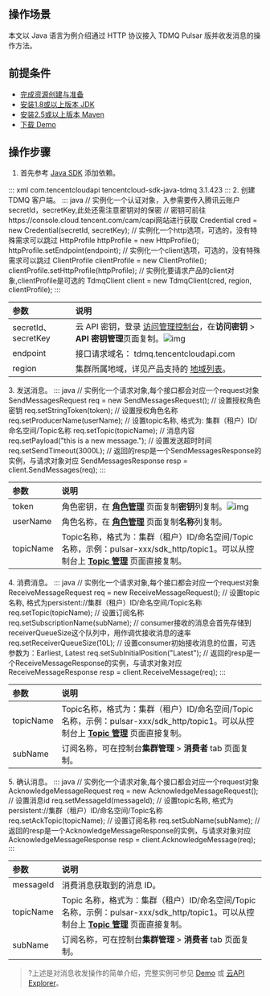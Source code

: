 ## 操作场景

本文以  Java 语言为例介绍通过 HTTP 协议接入 TDMQ Pulsar 版并收发消息的操作方法。

## 前提条件

- [完成资源创建与准备](https://cloud.tencent.com/document/product/1179/44814)
- [安装1.8或以上版本 JDK](https://www.oracle.com/java/technologies/javase-downloads.html)
- [安装2.5或以上版本 Maven](http://maven.apache.org/download.cgi#)
- [下载 Demo](https://tdmq-document-1306598660.cos.ap-nanjing.myqcloud.com/%E5%85%AC%E6%9C%89%E4%BA%91demo/pulsar/http/tdmq-pulsar-java-http-demo.zip)

## 操作步骤

1. 首先参考 [Java SDK](https://cloud.tencent.com/document/sdk/Java) 添加依赖。
<dx-codeblock>
:::  xml
   <dependency>
       <groupId>com.tencentcloudapi</groupId>
       <artifactId>tencentcloud-sdk-java-tdmq</artifactId>
       <!-- go to https://search.maven.org/search?q=tencentcloud-sdk-java and get the latest version. -->
       <!-- 请到https://search.maven.org/search?q=tencentcloud-sdk-java查询所有版本，最新版本如下 -->
       <version>3.1.423</version>
   </dependency>
:::
</dx-codeblock>
2. 创建 TDMQ 客户端。
<dx-codeblock>
:::  java
   // 实例化一个认证对象，入参需要传入腾讯云账户secretId，secretKey,此处还需注意密钥对的保密
   // 密钥可前往https://console.cloud.tencent.com/cam/capi网站进行获取
   Credential cred = new Credential(secretId, secretKey);
   // 实例化一个http选项，可选的，没有特殊需求可以跳过
   HttpProfile httpProfile = new HttpProfile();
   httpProfile.setEndpoint(endpoint);
   // 实例化一个client选项，可选的，没有特殊需求可以跳过
   ClientProfile clientProfile = new ClientProfile();
   clientProfile.setHttpProfile(httpProfile);
   // 实例化要请求产品的client对象,clientProfile是可选的
   TdmqClient client = new TdmqClient(cred, region, clientProfile);
:::
</dx-codeblock>
<table>
    <thead>
    <tr>
        <th style='text-align:left;'>参数</th>
        <th style='text-align:left;'>说明</th>
    </tr>
    </thead>
    <tbody>
    <tr>
        <td style='text-align:left;'>secretId、secretKey</td>
        <td style='text-align:left;'>云 API 密钥，登录 <a href='https://console.cloud.tencent.com/cam'>访问管理控制台</a>，在<strong>访问密钥</strong>
            &gt; <strong>API 密钥管理</strong>页面复制。<img
                    src="https://main.qcloudimg.com/raw/8ec140474be0ced1352695b372b2934d.png"
                    referrerpolicy="no-referrer" alt="img"></td>
    </tr>
    <tr>
        <td style='text-align:left;'>endpoint</td>
        <td style='text-align:left;'>接口请求域名： tdmq.tencentcloudapi.com</td>
    </tr>
    <tr>
        <td style='text-align:left;'>region</td>
        <td style='text-align:left;'>集群所属地域，详见产品支持的 <a
                href='https://cloud.tencent.com/document/api/1179/46067#.E5.9C.B0.E5.9F.9F.E5.88.97.E8.A1.A8'>地域列表</a>。
        </td>
    </tr>
    </tbody>
</table>
3. 发送消息。
<dx-codeblock>
:::  java
   // 实例化一个请求对象,每个接口都会对应一个request对象
   SendMessagesRequest req = new SendMessagesRequest();
   // 设置授权角色密钥
   req.setStringToken(token);
   // 设置授权角色名称
   req.setProducerName(userName);
   // 设置topic名称, 格式为: 集群（租户）ID/命名空间/Topic名称
   req.setTopic(topicName);
   // 消息内容
   req.setPayload("this is a new message.");
   // 设置发送超时时间
   req.setSendTimeout(3000L);
   // 返回的resp是一个SendMessagesResponse的实例，与请求对象对应
   SendMessagesResponse resp = client.SendMessages(req);
:::
</dx-codeblock>
<table>
    <thead>
    <tr>
        <th style='text-align:left;'>参数</th>
        <th style='text-align:left;'>说明</th>
    </tr>
    </thead>
    <tbody>
    <tr>
        <td style='text-align:left;'>token</td>
        <td style='text-align:left;'>角色密钥，在 <strong><a
                href='https://console.cloud.tencent.com/tdmq/role'>角色管理</a></strong> 页面复制<strong>密钥</strong>列复制。<img
                src="https://main.qcloudimg.com/raw/52907691231cc11e6e4801298ba90a6c.png" referrerpolicy="no-referrer"
                alt="img"></td>
    </tr>
    <tr>
        <td style='text-align:left;'>userName</td>
        <td style='text-align:left;'>角色名称，在 <strong><a
                href='https://console.cloud.tencent.com/tdmq/role'>角色管理</a></strong> 页面复制<strong>名称</strong>列复制。
        </td>
    </tr>
    <tr>
        <td style='text-align:left;'>topicName</td>
        <td style='text-align:left;'>Topic名称，格式为：集群（租户）ID/命名空间/Topic名称，示例：pulsar-xxx/sdk_http/topic1。可以从控制台上 <strong><a
                href='https://console.cloud.tencent.com/tdmq/topic'>Topic 管理</a></strong> 页面直接复制。
        </td>
    </tr>
    </tbody>
</table>
4. 消费消息。
<dx-codeblock>
:::  java
   // 实例化一个请求对象,每个接口都会对应一个request对象
   ReceiveMessageRequest req = new ReceiveMessageRequest();
   // 设置topic名称, 格式为persistent://集群（租户）ID/命名空间/Topic名称
   req.setTopic(topicName);
   // 设置订阅名称
   req.setSubscriptionName(subName);
   // consumer接收的消息会首先存储到receiverQueueSize这个队列中，用作调优接收消息的速率
   req.setReceiverQueueSize(10L);
   // 设置consumer初始接收消息的位置，可选参数为：Earliest, Latest
   req.setSubInitialPosition("Latest");
   // 返回的resp是一个ReceiveMessageResponse的实例，与请求对象对应
   ReceiveMessageResponse resp = client.ReceiveMessage(req);
:::
</dx-codeblock>
<table>
    <thead>
    <tr>
        <th style='text-align:left;'>参数</th>
        <th style='text-align:left;'>说明</th>
    </tr>
    </thead>
    <tbody>
    <tr>
        <td style='text-align:left;'>topicName</td>
        <td style='text-align:left;'>Topic名称，格式为：集群（租户）ID/命名空间/Topic名称，示例：pulsar-xxx/sdk_http/topic1。可以从控制台上 <strong><a
                href='https://console.cloud.tencent.com/tdmq/topic'>Topic 管理</a></strong> 页面直接复制。
        </td>
    </tr>
    <tr>
        <td style='text-align:left;'>subName</td>
        <td style='text-align:left;'>订阅名称，可在控制台<strong>集群管理 </strong>&gt; <strong>消费者</strong> tab 页面复制。</td>
    </tr>
    </tbody>
</table>
5. 确认消息。
<dx-codeblock>
:::  java
   // 实例化一个请求对象,每个接口都会对应一个request对象
   AcknowledgeMessageRequest req = new AcknowledgeMessageRequest();
   // 设置消息id
   req.setMessageId(messageId);
   // 设置topic名称, 格式为persistent://集群（租户）ID/命名空间/Topic名称
   req.setAckTopic(topicName);
   // 设置订阅名称
   req.setSubName(subName);
   // 返回的resp是一个AcknowledgeMessageResponse的实例，与请求对象对应
   AcknowledgeMessageResponse resp = client.AcknowledgeMessage(req);
:::
</dx-codeblock>
<table>
    <thead>
    <tr>
        <th style='text-align:left;'>参数</th>
        <th style='text-align:left;'>说明</th>
    </tr>
    </thead>
    <tbody>
    <tr>
        <td style='text-align:left;'>messageId</td>
        <td style='text-align:left;'>消费消息获取到的消息 ID。</td>
    </tr>
    <tr>
        <td style='text-align:left;'>topicName</td>
        <td style='text-align:left;'>Topic 名称，格式为：集群（租户）ID/命名空间/Topic 名称，示例：pulsar-xxx/sdk_http/topic1。可以从控制台上 <strong><a
                href='https://console.cloud.tencent.com/tdmq/topic'>Topic 管理</a></strong> 页面直接复制。
        </td>
    </tr>
    <tr>
        <td style='text-align:left;'>subName</td>
        <td style='text-align:left;'>订阅名称，可在控制台<strong>集群管理 </strong>&gt; <strong>消费者</strong> tab 页面复制。</td>
    </tr>
    </tbody>
</table>

>?上述是对消息收发操作的简单介绍，完整实例可参见 [Demo](https://tdmq-document-1306598660.cos.ap-nanjing.myqcloud.com/%E5%85%AC%E6%9C%89%E4%BA%91demo/pulsar/http/tdmq-pulsar-java-http-demo.zip) 或 [云API Explorer](https://console.cloud.tencent.com/api/explorer?Product=tdmq&Version=2020-02-17&Action=ModifyCluster&SignVersion=)。
